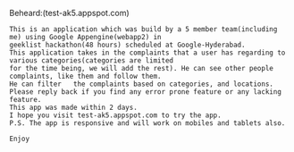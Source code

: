 Beheard:(test-ak5.appspot.com)

	This is an application which was build by a 5 member team(including me) using Google Appengine(webapp2) in  
	geeklist hackathon(48 hours) scheduled at Google-Hyderabad.  
	This application takes in the complaints that a user has regarding to various categories(categories are limited  
	for the time being, we will add the rest). He can see other people complaints, like them and follow them.  
	He can filter   the complaints based on categories, and locations.  
	Please reply back if you find any error prone feature or any lacking feature.  
	This app was made within 2 days.  
	I hope you visit test-ak5.appspot.com to try the app.  
	P.S. The app is responsive and will work on mobiles and tablets also.  
	
	Enjoy  
